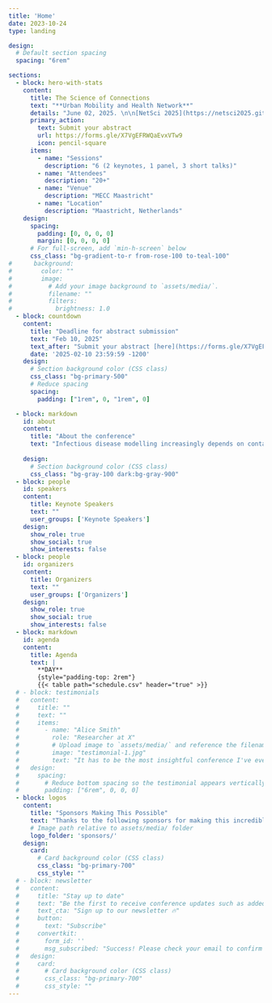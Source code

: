 ```yaml
---
title: 'Home'
date: 2023-10-24
type: landing

design:
  # Default section spacing
  spacing: "6rem"

sections:
  - block: hero-with-stats
    content:
      title: The Science of Connections
      text: "**Urban Mobility and Health Network**"
      details: "June 02, 2025. \n\n[NetSci 2025](https://netsci2025.github.io/)Maastricht, Netherlands"
      primary_action:
        text: Submit your abstract
        url: https://forms.gle/X7VgEFRWQaEvxVTw9
        icon: pencil-square
      items:
        - name: "Sessions"
          description: "6 (2 keynotes, 1 panel, 3 short talks)"
        - name: "Attendees"
          description: "20+"
        - name: "Venue"
          description: "MECC Maastricht"
        - name: "Location"
          description: "Maastricht, Netherlands"
    design:
      spacing:
        padding: [0, 0, 0, 0]
        margin: [0, 0, 0, 0]
      # For full-screen, add `min-h-screen` below
      css_class: "bg-gradient-to-r from-rose-100 to-teal-100"
#      background:
#        color: ""
#        image:
#          # Add your image background to `assets/media/`.
#          filename: ""
#          filters:
#            brightness: 1.0
  - block: countdown
    content:
      title: "Deadline for abstract submission"
      text: "Feb 10, 2025"
      text_after: "Submit your abstract [here](https://forms.gle/X7VgEFRWQaEvxVTw9)"
      date: '2025-02-10 23:59:59 -1200'
    design:
      # Section background color (CSS class)
      css_class: "bg-primary-500"
      # Reduce spacing
      spacing:
        padding: ["1rem", 0, "1rem", 0]

  - block: markdown
    id: about
    content:
      title: "About the conference"
      text: "Infectious disease modelling increasingly depends on contact matrices and networks to capture the intricate dynamics of pathogen transmission. These tools provide critical insights into the “who-is-in-contact-with-whom” paradigm, enabling more precise simulations of close-contact infectious diseases. To achieve this, epidemiologists and public health researchers are keen to simulate mobility networks with high spatiotemporal granularity. \nIn a parallel universe, travel demand modelers and urban planners focus on simulating urban mobility patterns with social networks, albeit with distinct objectives. Their efforts primarily aim at ex-ante evaluations of transport interventions to optimize infrastructure and operational decisions. Recent advancements in integrating large-scale transit smart card data and cellular trace data with survey datasets offer unprecedented opportunities to create high-fidelity digital twins of complex urban systems. These advancements hold significant potential for informing infectious disease modelling by providing epidemiologists with mobility networks that can represent nitty-gritties of urban systems. \nThis workshop will serve as an interdisciplinary platform at the intersection of Urban Mobility, Health, and Network Science. By fostering collaboration between travel demand modelers, social network scientists, and epidemiologists, the workshop aims to start dialogue about leveraging digital twin developed by travel demand modellers in infectious disease models to support informed public health interventions in complex urban systems."
          
    design:
      # Section background color (CSS class)
      css_class: "bg-gray-100 dark:bg-gray-900"
  - block: people
    id: speakers
    content:
      title: Keynote Speakers
      text: ""
      user_groups: ['Keynote Speakers']
    design:
      show_role: true
      show_social: true
      show_interests: false
  - block: people
    id: organizers
    content:
      title: Organizers
      text: ""
      user_groups: ['Organizers']
    design:
      show_role: true
      show_social: true
      show_interests: false
  - block: markdown
    id: agenda
    content:
      title: Agenda
      text: |
        **DAY**
        {style="padding-top: 2rem"}
        {{< table path="schedule.csv" header="true" >}}
  # - block: testimonials
  #   content:
  #     title: ""
  #     text: ""
  #     items:
  #       - name: "Alice Smith"
  #         role: "Researcher at X"
  #         # Upload image to `assets/media/` and reference the filename here
  #         image: "testimonial-1.jpg"
  #         text: "It has to be the most insightful conference I've ever attended!"
  #   design:
  #     spacing:
  #       # Reduce bottom spacing so the testimonial appears vertically centered between sections
  #       padding: ["6rem", 0, 0, 0]
  - block: logos
    content:
      title: "Sponsors Making This Possible"
      text: "Thanks to the following sponsors for making this incredible event possible!"
      # Image path relative to assets/media/ folder
      logo_folder: 'sponsors/'
    design:
      card:
        # Card background color (CSS class)
        css_class: "bg-primary-700"
        css_style: ""
  # - block: newsletter
  #   content:
  #     title: "Stay up to date"
  #     text: "Be the first to receive conference updates such as added speakers, deadlines, and ticket deals."
  #     text_cta: "Sign up to our newsletter 🔥"
  #     button:
  #       text: "Subscribe"
  #     convertkit:
  #       form_id: ''
  #       msg_subscribed: "Success! Please check your email to confirm your subscription."
  #   design:
  #     card:
  #       # Card background color (CSS class)
  #       css_class: "bg-primary-700"
  #       css_style: ""
---
```

